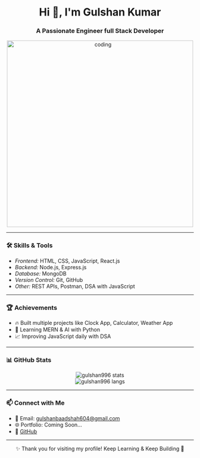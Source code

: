 <h1 align="center">Hi 👋, I'm Gulshan Kumar</h1>
<h3 align="center">A Passionate Engineer full Stack Developer </h3>

<p align="center">
  <img src="[https://cdn.dribbble.com/users/1162077/screenshots/3848914/programmer.gif](https://user-images.githubusercontent.com/55389276/140866485-8fb1c876-9a8f-4d6a-98dc-08c4981eaf70.gif)" alt="coding" width="500" />
</p>

---

### 🛠 Skills & Tools

- *Frontend:* HTML, CSS, JavaScript, React.js  
- *Backend:* Node.js, Express.js  
- *Database:* MongoDB  
- *Version Control:* Git, GitHub  
- *Other:* REST APIs, Postman, DSA with JavaScript

---

### 🏆 Achievements

- 🔥 Built multiple projects like Clock App, Calculator, Weather App  
- 🧠 Learning MERN & AI with Python  
- 📈 Improving JavaScript daily with DSA  

---

### 📊 GitHub Stats

<p align="center">
  <img src="https://github-readme-stats.vercel.app/api?username=gulshan996&show_icons=true&theme=tokyonight" alt="gulshan996 stats"/>
  <br/>
  <img src="https://github-readme-stats.vercel.app/api/top-langs/?username=gulshan996&layout=compact&theme=tokyonight" alt="gulshan996 langs"/>
</p>

---

### 📫 Connect with Me

- 📧 Email: gulshanbaadshah604@gmail.com  
- 🌐 Portfolio: Coming Soon...  
- 🔗 [GitHub](https://github.com/gulshan996)

---

<p align="center">✨ Thank you for visiting my profile! Keep Learning & Keep Building 🚀</p>
